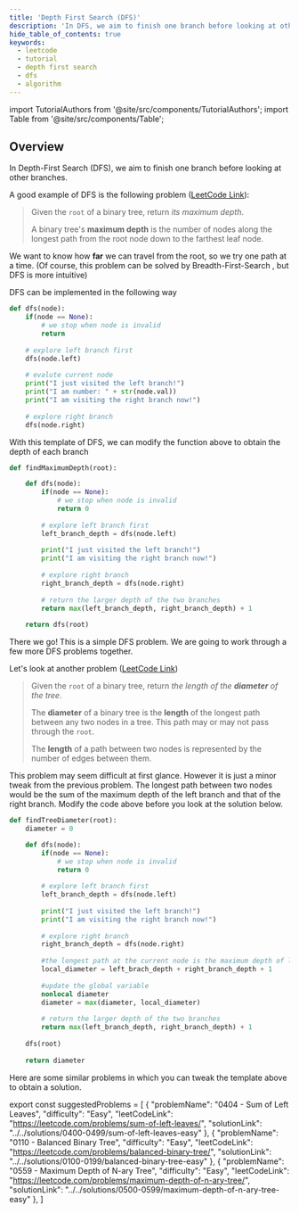 ```yaml
---
title: 'Depth First Search (DFS)'
description: 'In DFS, we aim to finish one branch before looking at other branches.'
hide_table_of_contents: true
keywords:
  - leetcode
  - tutorial
  - depth first search
  - dfs
  - algorithm
---
```


import TutorialAuthors from '@site/src/components/TutorialAuthors';
import Table from '@site/src/components/Table';

<TutorialAuthors names="@heiheihang"/>

## Overview

In Depth-First Search (DFS), we aim to finish one branch before looking at other branches.

A good example of DFS is the following problem ([LeetCode Link](https://leetcode.com/problems/maximum-depth-of-binary-tree/)):

> Given the `root` of a binary tree, return _its maximum depth_.
>
> A binary tree's **maximum depth** is the number of nodes along the longest path from the root node down to the farthest leaf node.

We want to know how **far** we can travel from the root, so we try one path at a time. (Of course, this problem can be solved by Breadth-First-Search , but DFS is more intuitive)

DFS can be implemented in the following way

```python
def dfs(node):
    if(node == None):
        # we stop when node is invalid
        return
        
    # explore left branch first
    dfs(node.left)
    
    # evalute current node
    print("I just visited the left branch!")
    print("I am number: " + str(node.val))
    print("I am visiting the right branch now!")
    
    # explore right branch
    dfs(node.right)
```

With this template of DFS, we can modify the function above to obtain the depth of each branch

```python
def findMaximumDepth(root):

    def dfs(node):
        if(node == None):
            # we stop when node is invalid
            return 0
            
        # explore left branch first
        left_branch_depth = dfs(node.left)
        
        print("I just visited the left branch!")
        print("I am visiting the right branch now!")
        
        # explore right branch
        right_branch_depth = dfs(node.right)
        
        # return the larger depth of the two branches
        return max(left_branch_depth, right_branch_depth) + 1
    
    return dfs(root)
```

There we go! This is a simple DFS problem. We are going to work through a few more DFS problems together.

Let's look at another problem ([LeetCode Link](https://leetcode.com/problems/diameter-of-binary-tree/))

> Given the `root` of a binary tree, return _the length of the **diameter** of the tree_.
>
> The **diameter** of a binary tree is the **length** of the longest path between any two nodes in a tree. This path may or may not pass through the `root`.
>
> The **length** of a path between two nodes is represented by the number of edges between them.

This problem may seem difficult at first glance. However it is just a minor tweak from the previous problem. The longest path between two nodes would be the sum of the maximum depth of the left branch and that of the right branch. Modify the code above before you look at the solution below.

```python
def findTreeDiameter(root):
    diameter = 0

    def dfs(node):
        if(node == None):
            # we stop when node is invalid
            return 0
            
        # explore left branch first
        left_branch_depth = dfs(node.left)
        
        print("I just visited the left branch!")
        print("I am visiting the right branch now!")
        
        # explore right branch
        right_branch_depth = dfs(node.right)
        
        #the longest path at the current node is the maximum depth of left and right
        local_diameter = left_brach_depth + right_branch_depth + 1
        
        #update the global variable
        nonlocal diameter
        diameter = max(diameter, local_diameter)
        
        # return the larger depth of the two branches
        return max(left_branch_depth, right_branch_depth) + 1
    
    dfs(root)
    
    return diameter
```

Here are some similar problems in which you can tweak the template above to obtain a solution.

export const suggestedProblems = [
  {
    "problemName": "0404 - Sum of Left Leaves",
    "difficulty": "Easy",
    "leetCodeLink": "https://leetcode.com/problems/sum-of-left-leaves/",
    "solutionLink": "../../solutions/0400-0499/sum-of-left-leaves-easy"
  },
  {
    "problemName": "0110 - Balanced Binary Tree",
    "difficulty": "Easy",
    "leetCodeLink": "https://leetcode.com/problems/balanced-binary-tree/",
    "solutionLink": "../../solutions/0100-0199/balanced-binary-tree-easy"
  },
  {
    "problemName": "0559 - Maximum Depth of N-ary Tree",
    "difficulty": "Easy",
    "leetCodeLink": "https://leetcode.com/problems/maximum-depth-of-n-ary-tree/",
    "solutionLink": "../../solutions/0500-0599/maximum-depth-of-n-ary-tree-easy"
  },
]

<Table title="Suggested Problems" data={suggestedProblems} />